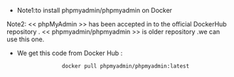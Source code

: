 * Note1:to install phpmyadmin/phpmyadmin on Docker

Note2:
<< phpMyAdmin >> has been accepted in to the official DockerHub repository .
<< phpmyadmin/phpmyadmin >> is older repository .we can use this one.

* We get this code from Docker Hub :

                    docker pull phpmyadmin/phpmyadmin:latest

